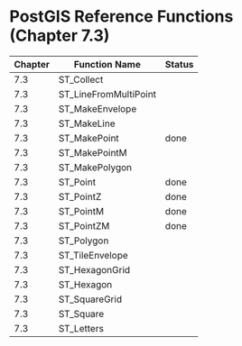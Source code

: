 # PostGIS Reference Functions (Chapter 7.3)

| Chapter | Function Name | Status |
|---|---|---|
| 7.3 | ST_Collect | |
| 7.3 | ST_LineFromMultiPoint | |
| 7.3 | ST_MakeEnvelope | |
| 7.3 | ST_MakeLine | |
| 7.3 | ST_MakePoint | done |
| 7.3 | ST_MakePointM | |
| 7.3 | ST_MakePolygon | |
| 7.3 | ST_Point | done |
| 7.3 | ST_PointZ | done|
| 7.3 | ST_PointM | done |
| 7.3 | ST_PointZM | done |
| 7.3 | ST_Polygon | |
| 7.3 | ST_TileEnvelope | |
| 7.3 | ST_HexagonGrid | |
| 7.3 | ST_Hexagon | |
| 7.3 | ST_SquareGrid | |
| 7.3 | ST_Square | |
| 7.3 | ST_Letters | |

